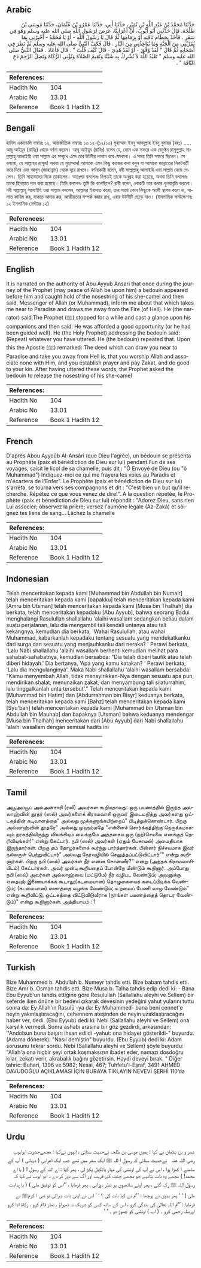 ## Arabic


<div dir="rtl" lang="ar" style={{fontSize:'larger',backgroundColor:'#f8f9fa',padding:20}}>
حَدَّثَنَا مُحَمَّدُ بْنُ عَبْدِ اللَّهِ بْنِ نُمَيْرٍ، حَدَّثَنَا أَبِي، حَدَّثَنَا عَمْرُو بْنُ عُثْمَانَ، حَدَّثَنَا مُوسَى بْنُ طَلْحَةَ، قَالَ حَدَّثَنِي أَبُو أَيُّوبَ، أَنَّ أَعْرَابِيًّا، عَرَضَ لِرَسُولِ اللَّهِ صلى الله عليه وسلم وَهُوَ فِي سَفَرٍ ‏.‏ فَأَخَذَ بِخِطَامِ نَاقَتِهِ أَوْ بِزِمَامِهَا ثُمَّ قَالَ يَا رَسُولَ اللَّهِ - أَوْ يَا مُحَمَّدُ - أَخْبِرْنِي بِمَا يُقَرِّبُنِي مِنَ الْجَنَّةِ وَمَا يُبَاعِدُنِي مِنَ النَّارِ ‏.‏ قَالَ فَكَفَّ النَّبِيُّ صلى الله عليه وسلم ثُمَّ نَظَرَ فِي أَصْحَابِهِ ثُمَّ قَالَ ‏"‏ لَقَدْ وُفِّقَ - أَوْ لَقَدْ هُدِيَ - قَالَ كَيْفَ قُلْتَ ‏"‏ ‏.‏ قَالَ فَأَعَادَ ‏.‏ فَقَالَ النَّبِيُّ صلى الله عليه وسلم ‏"‏ تَعْبُدُ اللَّهَ لاَ تُشْرِكُ بِهِ شَيْئًا وَتُقِيمُ الصَّلاَةَ وَتُؤْتِي الزَّكَاةَ وَتَصِلُ الرَّحِمَ دَعِ النَّاقَةَ ‏"‏ ‏.‏
</div>
<div style={{backgroundColor:'#f8f9fa',padding:20, marginBottom: 10}}><table> <thead> <tr> <th>References:</th> <th></th> </tr> </thead> <tbody><tr><td>Hadith No</td><td>104</td></tr><tr><td>Arabic No</td><td>13.01</td></tr><tr><td>Reference</td><td>Book 1 Hadith 12</td></tr></tbody></table></div>

## Bengali


<div dir="ltr" lang="bn" style={{fontSize:'larger',backgroundColor:'#f8f9fa',padding:20}}>
হাদিস একাডেমি নাম্বারঃ ১২, আন্তর্জাতিক নাম্বারঃ ১৩ ১২-(১২/১৩) মুহাম্মাদ ইবনু আবদুল্লাহ ইবনু নুমায়র (রহঃ) ..... আবূ আইয়ূব (রাযিঃ) থেকে বর্ণনা করেন। আবূ আইয়ূব (রাযিঃ) বলেন যে, কোন এক সফরে এক বেদুঈন রাসূলুল্লাহ সাল্লাল্লাহু আলাইহি ওয়া সাল্লাম এর সম্মুখে এসে তার উটনীর লাগাম ধরে ফেললো। এ সময় তিনি সফরে ছিলেন। সে বললো, হে আল্লাহর রাসূল! অথবা হে মুহাম্মাদ! আমাকে এমন কিছু কাজের কথা বলুন যা আমাকে জান্নাতের নিকটবর্তী করে দিবে এবং আগুন (জাহান্নাম) থেকে দূরে রাখবে। বর্ণনাকারী বলেন, নবী সাল্লাল্লাহু আলাইহি ওয়া সাল্লাম থেমে গেলেন। তিনি সাহাবাদের দিকে তাকালেন। অতঃপর বললেনঃ নিশ্চয়ই তাকে অনুগ্রহ করা হয়েছে, অথবা তিনি বললেনঃ তাকে হিদায়াত দান করা হয়েছে। তিনি বললেনঃ তুমি কি বলেছিলে? রাবী বলেন, লোকটি তার কথার পুনরাবৃত্তি করলো। নবী সাল্লাল্লাহু আলাইহি ওয়া সাল্লাম বললেন, আল্লাহর ইবাদাত করো, তার সাথে কোন কিছুকে অংশী স্থাপন করো না, সালাত কায়িম কর, যাকাত আদায় কর, আত্মীয়তার সম্পর্ক বজায় রাখ, এবার উটনীটি ছেড়ে দাও। (ইসলামিক ফাউন্ডেশনঃ ১২ ইসলামিক সেন্টারঃ ১২)
</div>
<div style={{backgroundColor:'#f8f9fa',padding:20, marginBottom: 10}}><table> <thead> <tr> <th>References:</th> <th></th> </tr> </thead> <tbody><tr><td>Hadith No</td><td>104</td></tr><tr><td>Arabic No</td><td>13.01</td></tr><tr><td>Reference</td><td>Book 1 Hadith 12</td></tr></tbody></table></div>

## English


<div dir="ltr" lang="en" style={{fontSize:'larger',backgroundColor:'#f8f9fa',padding:20}}>
It is narrated on the authority of Abu Ayyub Ansari that once during the journey of the Prophet (may peace of Allah be upon him) a bedouin appeared before him and caught hold of the nosestring of his she-camel and then said, Messenger of Allah (or Muhammad), inform me about that which takes me near to Paradise and draws me away from the Fire (of Hell). He (the narrator) said:The Prophet (ﷺ) stopped for a while and cast a glance upon his companions and then said: He was afforded a good opportunity (or he had been guided well). He (the Holy Prophet) addressing the bedouin said: (Repeat) whatever you have uttered. He (the bedouin) repeated that. Upon this the Apostle (ﷺ) remarked: The deed which can draw you near to Paradise and take you away from Hell is, that you worship Allah and associate none with Him, and you establish prayer and pay Zakat, and do good to your kin. After having uttered these words, the Prophet asked the bedouin to release the nosestring of his she-camel
</div>
<div style={{backgroundColor:'#f8f9fa',padding:20, marginBottom: 10}}><table> <thead> <tr> <th>References:</th> <th></th> </tr> </thead> <tbody><tr><td>Hadith No</td><td>104</td></tr><tr><td>Arabic No</td><td>13.01</td></tr><tr><td>Reference</td><td>Book 1 Hadith 12</td></tr></tbody></table></div>

## French


<div dir="ltr" lang="fr" style={{fontSize:'larger',backgroundColor:'#f8f9fa',padding:20}}>
D'après Abou Ayyoûb Al-Ansâri (que Dieu l'agrée), un bédouin se présenta au Prophète (paix et bénédiction de Dieu sur lui) pendant l'un de ses voyages, saisit le licol de sa chamelle, puis dit : "Ô Envoyé de Dieu (ou "ô Muhammad") Indiquez-moi ce qui me frayera les voies au Paradis et m'écartera de l'Enfer". Le Prophète (paix et bénédiction de Dieu sur lui) s'arrêta, se tourna vers ses compagnons et dit : "C'est bien un but qu'il recherche. Répétez ce que vous venez de dire!". A la question répétée, le Prophète (paix et bénédiction de Dieu sur lui) répondit : "Adorez Dieu, sans rien Lui associer; observez la prière; versez l'aumône légale (Az-Zakâ) et soignez tes liens de sang... Lâchez la chamelle
</div>
<div style={{backgroundColor:'#f8f9fa',padding:20, marginBottom: 10}}><table> <thead> <tr> <th>References:</th> <th></th> </tr> </thead> <tbody><tr><td>Hadith No</td><td>104</td></tr><tr><td>Arabic No</td><td>13.01</td></tr><tr><td>Reference</td><td>Book 1 Hadith 12</td></tr></tbody></table></div>

## Indonesian


<div dir="ltr" lang="id" style={{fontSize:'larger',backgroundColor:'#f8f9fa',padding:20}}>
Telah menceritakan kepada kami [Muhammad bin Abdullah bin Numair] telah menceritakan kepada kami [bapakku] telah menceritakan kepada kami [Amru bin Utsman] telah menceritakan kepada kami [Musa bin Thalhah] dia berkata, telah menceritakan kepadaku [Abu Ayyub], bahwa seorang Badui menghalangi Rasulullah shallallahu 'alaihi wasallam sedangkan beliau dalam suatu perjalanan, lalu dia mengambil tali kendali untanya atau tali kekangnya, kemudian dia berkata, 'Wahai Rasulullah, atau wahai Muhammad, kabarkanlah kepadaku tentang sesuatu yang mendekatkanku dari surga dan sesuatu yang menjauhkanku dari neraka? ' Perawi berkata, 'Lalu Nabi shallallahu 'alaihi wasallam berhenti kemudian melihat para sahabat-sahabatnya, kemudian bersabda: "Dia telah diberi taufik atau telah diberi hidayah.' Dia bertanya, 'Apa yang kamu katakan? ' Perawi berkata, 'Lalu dia mengulanginya'. Maka Nabi shallallahu 'alaihi wasallam bersabda: "Kamu menyembah Allah, tidak mensyirikkan-Nya dengan sesuatu apa pun, mendirikan shalat, menunaikan zakat, dan menyambung tali silaturrahim, lalu tinggalkanlah unta tersebut'." Telah menceritakan kepada kami [Muhammad bin Hatim] dan [Abdurrahman bin Bisyr] keduanya berkata, telah menceritakan kepada kami [Bahz] telah menceritakan kepada kami [Syu'bah] telah menceritakan kepada kami [Muhammad bin Utsman bin Abdullah bin Mauhab] dan bapaknya [Utsman] bahwa keduanya mendengar [Musa bin Thalhah] menceritakan dari [Abu Ayyub] dari Nabi shallallahu 'alaihi wasallam dengan semisal hadits ini
</div>
<div style={{backgroundColor:'#f8f9fa',padding:20, marginBottom: 10}}><table> <thead> <tr> <th>References:</th> <th></th> </tr> </thead> <tbody><tr><td>Hadith No</td><td>104</td></tr><tr><td>Arabic No</td><td>13.01</td></tr><tr><td>Reference</td><td>Book 1 Hadith 12</td></tr></tbody></table></div>

## Tamil


<div dir="ltr" lang="ta" style={{fontSize:'larger',backgroundColor:'#f8f9fa',padding:20}}>
அபூஅய்யூப் அல்அன்சாரி (ரலி) அவர்கள் கூறியதாவது: ஒரு பயணத்தில் இருந்த அல்லாஹ்வின் தூதர் (ஸல்) அவர்களைக் கிராமவாசி ஒருவர் இடைமறித்து அவர்களது ஒட்டகத்தின் கடிவாளத்தை" அல்லது மூக்கணாங்கயிற்றைப்" பிடித்துக்கொண்டார். பிறகு அல்லாஹ்வின் தூதரே" அல்லது முஹம்மதே "என்னைச் சொர்க்கத்திற்கு நெருக்கமாகவும் நரகத்திலிருந்து விலக்கியும் வைக்குமே அத்தகைய ஒரு (நற்)செயலை எனக்குத் தெரிவியுங்கள்!" என்று கேட்டார். நபி (ஸல்) அவர்கள் (ஏதும் பேசாமல்) அமைதியாக இருந்தார்கள். பிறகு தம் தோழர்களைக் கூர்ந்து பார்த்தார்கள். பின்னர் நிச்சயமாக இவர் நல்லருள் பெற்றுவிட்டார்" அல்லது நேர்வழியில் செலுத்தப்பட்டுவிட்டார்"" என்று கூறினார்கள். பிறகு நபி (ஸல்) அவர்கள் நீர் என்ன சொன்னீர்?" என்று (அந்தக் கிராமவாசியிடம்) கேட்டார்கள். அவர் முன்பு கூறியதைப் போன்றே மீண்டும் கூறினார். அப்போது நபி (ஸல்) அவர்கள் அல்லாஹ்வை (மட்டுமே) நீர் வழிபட வேண்டும்; அவனுக்கு எதையும் இணையாக்கக் கூடாது;(கடமையான) தொழுகையைக் கடைப்பிடிக்க வேண்டும்; (கடமையான) ஸகாத்தை வழங்க வேண்டும்; உறவைப் பேணி வாழ வேண்டும்" என்று கூறிவிட்டு, ஒட்டகத்தை விட்டுவிடுவீராக (நாங்கள் பயணத்தைத் தொடர வேண்டும்)" என்று கூறினார்கள். அத்தியாயம் : 1
</div>
<div style={{backgroundColor:'#f8f9fa',padding:20, marginBottom: 10}}><table> <thead> <tr> <th>References:</th> <th></th> </tr> </thead> <tbody><tr><td>Hadith No</td><td>104</td></tr><tr><td>Arabic No</td><td>13.01</td></tr><tr><td>Reference</td><td>Book 1 Hadith 12</td></tr></tbody></table></div>

## Turkish


<div dir="ltr" lang="tr" style={{fontSize:'larger',backgroundColor:'#f8f9fa',padding:20}}>
Bize Muhammed b. Abdullah b. Numeyr tahdis etti. Bize babam tahdis etti. Bize Amr b. Osman tahdis etti. Bize Musa b. Talha tahdis edip dedi ki: - Bana Ebu Eyyub'un tahdis ettiğine göre Resulullah (Sallallahu aleyhi ve Sellem) bir seferde iken önüne bir bedevi çıkarak devesinin yedeğini yahut yularını tuttu sonra da: Ey Allah'ın Rasulü -ya da: Ey Muhammed- bana beni cennet'e neyin yakınlaştıracağını, cehennem ateşinden de neyin uzaklaştıracağını haber ver, dedi. (Ebu Eyyub) dedi ki: Nebi (Sallallahu aleyhi ve Sellem) ona karşılık vermedi. Sonra ashabı arasına bir göz gezdirdi, arkasından: ''Andolsun buna başarı ihsan edildi -yahut: ona hidayet gösterildi-" buyurdu. (Adama dönerek): "Nasıl demiştin" buyurdu. (Ebu Eyyub) dedi ki: Adam sorusunu tekrar sordu. Nebi (Sallallahu aleyhi ve Sellem) şöyle buyurdu: "Allah'a ona hiçbir şeyi ortak koşmaksızın ibadet eder, namazı dosdoğru kılar, zekatı verir, akrabalık bağını gözetirsin. Haydi deveyi bırak. " Diğer tahric: Buhari, 1396 ve 5982; Nesai, 467; Tuhfetu'l-Eşraf, 3491 AHMED DAVUDOĞLU AÇIKLAMASI İÇİN BURAYA TIKLAYIN NEVEVİ ŞERHİ 110’da
</div>
<div style={{backgroundColor:'#f8f9fa',padding:20, marginBottom: 10}}><table> <thead> <tr> <th>References:</th> <th></th> </tr> </thead> <tbody><tr><td>Hadith No</td><td>104</td></tr><tr><td>Arabic No</td><td>13.01</td></tr><tr><td>Reference</td><td>Book 1 Hadith 12</td></tr></tbody></table></div>

## Urdu


<div dir="rtl" lang="ur" style={{fontSize:'larger',backgroundColor:'#f8f9fa',padding:20}}>
عمر و بن عثمان نے کہا : ہمیں موسیٰ بن طلحہ نےحدیث سنائی ، انہوں نےکہا : مجھےحضرت ابوایوب ‌رضی ‌اللہ ‌عنہ ‌ ‌ نےحدیث سنائی کہ رسول ا للہ ﷺ ایک سفر میں تھے جب ایک اعرابی ( دیہاتی ) آپ کے سامنے آ کھڑا ہوا ، اس نے آپ کی اونٹنی کی مہار یانکیل پکڑ لی ، پھر کہا : اے اللہ کے رسول ! ( یا اے محمد! ) مجھے وہ بات بتائیے جو مجھے جنت کے قریب اور آگ سے دور کر دے ۔ ابو ایوب نے کہا کہ رسول اللہ ﷺ رک گئے ، پھر اپنے ساتھیوں پر نظر دوڑائی ، پھر فرمایا ، ’’اس کو توفیق ملی ) ( یا ہدایت ملی ) ‘ ‘ پھر بدوی نے پوچھا : ’’تم نے کیا بات کی ؟ ‘ ‘ اس نے اپنی بات دہرائی تو نبی ا کرمﷺ نے فرمایا : ’’تم اللہ تعالیٰ کی بندگی کرو ، اس کے ساتھ کسی کو شریک نہ ٹھہراؤ ، نماز قائم کرو ، زکاۃ ادا کرو اورصلہ رحمی کرو ۔ ( اب ) اونٹنی کو چھوڑ دو ۔ ‘ ‘
</div>
<div style={{backgroundColor:'#f8f9fa',padding:20, marginBottom: 10}}><table> <thead> <tr> <th>References:</th> <th></th> </tr> </thead> <tbody><tr><td>Hadith No</td><td>104</td></tr><tr><td>Arabic No</td><td>13.01</td></tr><tr><td>Reference</td><td>Book 1 Hadith 12</td></tr></tbody></table></div>